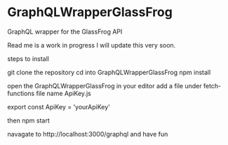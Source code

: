 # GraphQLWrapperGlassFrog
GraphQL wrapper for the GlassFrog API

Read me is a work in progress I will update this very soon.

steps to install 

git clone the repository 
cd into GraphQLWrapperGlassFrog
npm install 

open the GraphQLWrapperGlassFrog in your editor
add a file under fetch-functions file name ApiKey.js

export const ApiKey = 'yourApiKey'

then npm start

navagate to http://localhost:3000/graphql and have fun 


